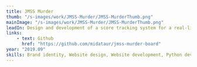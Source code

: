 ```yaml
---
title: JMSS Murder
thumb: "/s-images/work/JMSS-Murder/JMSS-MurderThumb.png"
mainImage: "/s-images/work/JMSS-Murder/JMSS-MurderThumb.png"
leadIn: Design and development of a score tracking system for a real-life game.
links:
    - text: Github
      href: "https://github.com/midataur/jmss-murder-board"
year: "2019.09"
skills: Brand identity, Website design, Website development, Python development, Graphic design.
---
```


